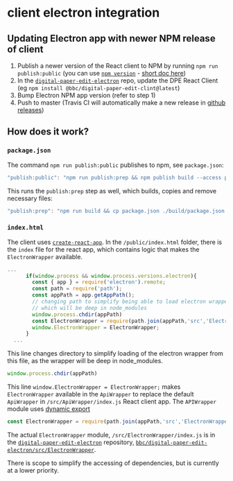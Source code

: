 # client electron integration

## Updating Electron app with newer NPM release of client

1. Publish a newer version of the React client to NPM by running `npm run publish:public`
    (you can use [`npm version`](https://docs.npmjs.com/cli/version) - [short doc here](https://github.com/bbc/react-transcript-editor/blob/master/docs/notes/2019-07-31-npm-tags.md))
2. In the [`digital-paper-edit-electron`](https://github.com/bbc/digital-paper-edit-electron/blob/master/package.json) repo, update the DPE React Client (eg `npm install @bbc/digital-paper-edit-clint@latest`)
3. Bump Electron NPM app version (refer to step 1)
4. Push to master (Travis CI will automatically make a new release in [github releases](https://github.com/bbc/digital-paper-edit-electron/releases/))


## How does it work?
### `package.json`
The command `npm run publish:public` publishes to npm, see `package.json`:

```js
"publish:public": "npm run publish:prep && npm publish build --access public",
```

This runs the `publish:prep` step as well, which builds, copies and remove necessary files:

```js
"publish:prep": "npm run build && cp package.json ./build/package.json && cp README.md ./build/README.md && rimraf ./build/db",
```

### `index.html`

The client uses [`create-react-app`](https://create-react-app.dev/).
In the `/public/index.html` folder, there is the `index` file for the react app, which contains logic that makes the `ElectronWrapper` available.

```js
...
      if(window.process && window.process.versions.electron){
        const { app } = require('electron').remote;
        const path = require('path');
        const appPath = app.getAppPath();
        // changing path to simplify being able to load electron wrapper from this index.html file, 
        // which will be deep in node_modules
        window.process.chdir(appPath)
        const ElectronWrapper = require(path.join(appPath,'src','ElectronWrapper','index.js'));
        window.ElectronWrapper = ElectronWrapper;
      }
  ...
```

This line changes directory to simplify loading of the electron wrapper from this file, as the wrapper will be deep in node_modules.

```js
window.process.chdir(appPath)
```

This line `window.ElectronWrapper = ElectronWrapper;` makes `ElectronWrapper` available in the `ApiWrapper` to replace the default `ApiWrapper` in `/src/ApiWrapper/index.js` React client app. 
The `APIWrapper` module uses [dynamic export](https://medium.com/@WebReflection/javascript-dynamic-import-export-b0e8775a59d4)


```js
const ElectronWrapper = require(path.join(appPath,'src','ElectronWrapper','index.js'));
```
The actual `ElectronWrapper` module, `/src/ElectronWrapper/index.js` is in the [`digital-paper-edit-electron`](https://github.com/bbc/digital-paper-edit-electron/tree/master/src/ElectronWrapper) repository, [`bbc/digital-paper-edit-electron/src/ElectronWrapper`](https://github.com/bbc/digital-paper-edit-electron/tree/master/src/ElectronWrapper).




There is scope to simplify the accessing of dependencies, but is currently at a lower priority.

